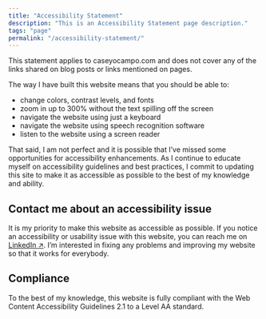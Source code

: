 ```yaml
---
title: "Accessibility Statement"
description: "This is an Accessibility Statement page description."
tags: "page"
permalink: "/accessibility-statement/"
---
```


This statement applies to caseyocampo.com and does not cover any of the links shared on blog posts or links mentioned on pages.

The way I have built this website means that you should be able to:

- change colors, contrast levels, and fonts
- zoom in up to 300% without the text spilling off the screen
- navigate the website using just a keyboard
- navigate the website using speech recognition software
- listen to the website using a screen reader

That said, I am not perfect and it is possible that I’ve missed some opportunities for accessibility enhancements. As I continue to educate myself on accessibility guidelines and best practices, I commit to updating this site to make it as accessible as possible to the best of my knowledge and ability.

## Contact me about an accessibility issue

It is my priority to make this website as accessible as possible. If you notice an accessibility or usability issue with this website, you can reach me on <a href="https://www.linkedin.com/in/caseyocampo/" target="_blank"
              >LinkedIn
<span aria-label="- opens in a new tab">&#x2197;</span></a
            >. I’m interested in fixing any problems and improving my website so that it works for everybody.

## Compliance

To the best of my knowledge, this website is fully compliant with the Web Content Accessibility Guidelines 2.1 to a Level AA standard.
